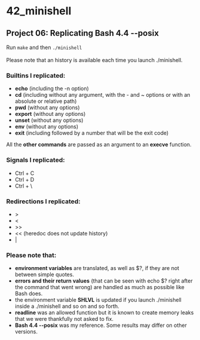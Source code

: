 # 42_minishell

## Project 06: Replicating Bash 4.4 --posix

Run ```make``` and then ```./minishell```
</br>
</br>
Please note that an history is available each time you launch ./minishell.

### Builtins I replicated:
- **echo** (including the -n option)
- **cd** (including without any argument, with the - and ~ options or with an absolute or relative path)
- **pwd** (without any options)
- **export** (without any options)
- **unset** (without any options)
- **env**  (without any options)
- **exit** (including followed by a number that will be the exit code)

All the **other commands** are passed as an argument to an **execve** function.

### Signals I replicated:
- Ctrl + C
- Ctrl + D
- Ctrl + \

### Redirections I replicated:
- \>
- <
- \>>
- << (heredoc does not update history)
- |

### Please note that:
- **environment variables** are translated, as well as $?, if they are not between simple quotes.
- **errors and their return values** (that can be seen with echo $? right after the command that went wrong) are handled as much as possible like Bash does.
- the environment variable **SHLVL** is updated if you launch ./minishell inside a ./minishell and so on and so forth.
- **readline** was an allowed function but it is known to create memory leaks that we were thankfully not asked to fix.
- **Bash 4.4 --posix** was my reference. Some results may differ on other versions.
